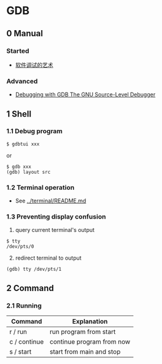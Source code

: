 # GDB

## 0 Manual
### Started
* [软件调试的艺术](./%E8%BD%AF%E4%BB%B6%E8%B0%83%E8%AF%95%E7%9A%84%E8%89%BA%E6%9C%AF.pdf)

### Advanced
* [Debugging with GDB The GNU Source-Level Debugger](./Debugging%20with%20GDB%20The%20GNU%20Source-Level%20Debugger.pdf)

## 1 Shell
### 1.1 Debug program
``` shell
$ gdbtui xxx
```
or
``` shell
$ gdb xxx
(gdb) layout src
```

### 1.2 Terminal operation
* See [../terminal/README.md](../terminal/README.md)

### 1.3 Preventing display confusion
1. query current terminal's output
``` shell
$ tty
/dev/pts/0
``` 
2. redirect terminal to output
``` shell
(gdb) tty /dev/pts/1
```

## 2 Command
### 2.1 Running
| Command       | Explanation               |
| ------------- | ------------------------- |
| r / run       | run program from start    |
| c / continue  | continue program from now |
| s / start     | start from main and stop  |

